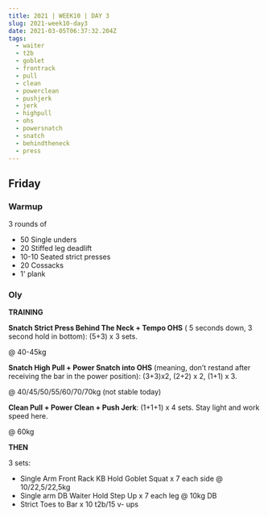 ```yaml
---
title: 2021 | WEEK10 | DAY 3
slug: 2021-week10-day3
date: 2021-03-05T06:37:32.204Z
tags:
  - waiter
  - t2b
  - goblet
  - frontrack
  - pull
  - clean
  - powerclean
  - pushjerk
  - jerk
  - highpull
  - ohs
  - powersnatch
  - snatch
  - behindtheneck
  - press
---
```

## Friday

### Warmup

3 rounds of

* 50 Single unders
* 20 Stiffed leg deadlift
* 10-10 Seated strict presses
* 20 Cossacks
* 1' plank

### Oly

<!--StartFragment-->

**TRAINING**

**Snatch Strict Press Behind The Neck + Tempo OHS** ( 5 seconds down, 3 second hold in bottom): (5+3) x 3 sets.

@ 40-45kg

**Snatch High Pull + Power Snatch into OHS** (meaning, don’t restand after receiving the bar in the power position): (3+3)x2, (2+2) x 2, (1+1) x 3.

@ 40/45/50/55/60/70/70kg (not stable today)

**Clean Pull + Power Clean + Push Jerk**: (1+1+1) x 4 sets. Stay light and work speed here.

@ 60kg

**THEN**

3 sets:

* Single Arm Front Rack KB Hold Goblet Squat x 7 each side @ 10/22,5/22,5kg
* Single arm DB Waiter Hold Step Up x 7 each leg @ 10kg DB
* Strict Toes to Bar x 10 t2b/15 v- ups